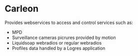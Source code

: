 # Carleon

Provides webservices to access and control services such as:
- MPD
- Surveillance cameras picrures provided by motion
- Liquidsoap webradios or regular webradios
- Profiles data handled by a Logres application

